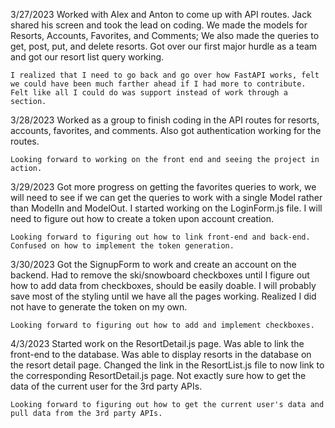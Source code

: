 3/27/2023
    Worked with Alex and Anton to come up with API routes. Jack shared his screen and took the lead on coding. We made the models for Resorts, Accounts, Favorites, and Comments; We also made the queries to get, post, put, and delete resorts. Got over our first major hurdle as a team and got our resort list query working.

    I realized that I need to go back and go over how FastAPI works, felt we could have been much farther ahead if I had more to contribute. Felt like all I could do was support instead of work through a section.

3/28/2023
    Worked as a group to finish coding in the API routes for resorts, accounts, favorites, and comments. Also got authentication working for the routes.

    Looking forward to working on the front end and seeing the project in action.

3/29/2023
    Got more progress on getting the favorites queries to work, we will need to see if we can get the queries to work with a single Model rather than ModelIn and ModelOut. I started working on the LoginForm.js file. I will need to figure out how to create a token upon account creation.

    Looking forward to figuring out how to link front-end and back-end. Confused on how to implement the token generation.

3/30/2023
    Got the SignupForm to work and create an account on the backend. Had to remove the ski/snowboard checkboxes until I figure out how to add data from checkboxes, should be easily doable. I will probably save most of the styling until we have all the pages working. Realized I did not have to generate the token on my own.

    Looking forward to figuring out how to add and implement checkboxes.

4/3/2023
    Started work on the ResortDetail.js page. Was able to link the front-end to the database. Was able to display resorts in the database on the resort detail page. Changed the link in the ResortList.js file to now link to the corresponding ResortDetail.js page. Not exactly sure how to get the data of the current user for the 3rd party APIs.

    Looking forward to figuring out how to get the current user's data and pull data from the 3rd party APIs.
